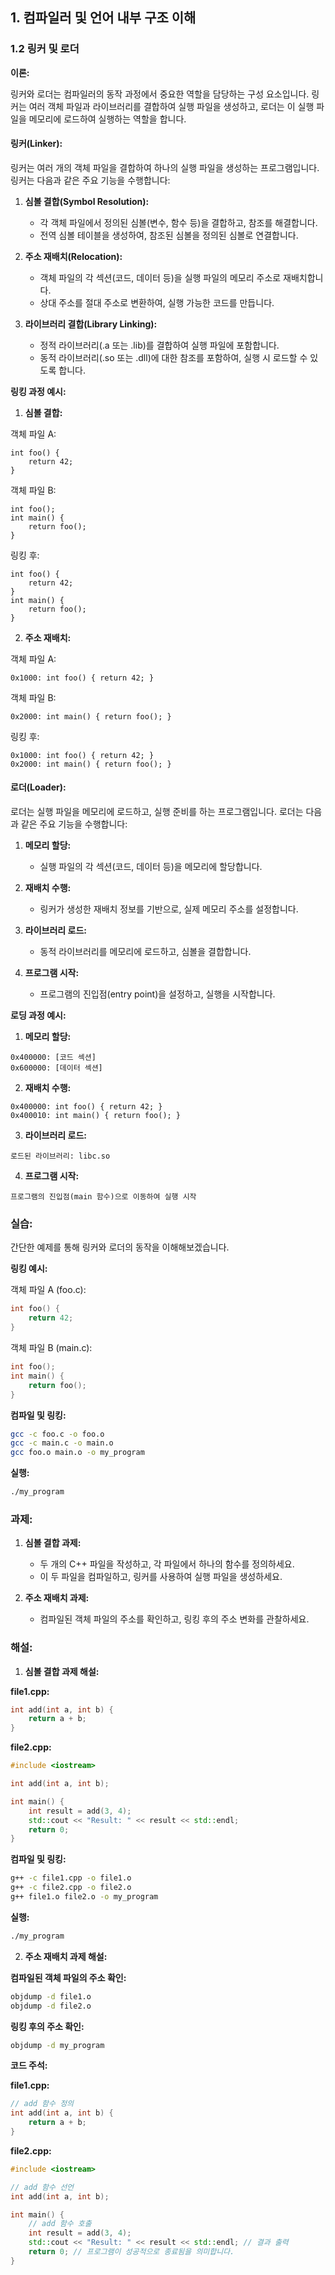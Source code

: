 ## 1. 컴파일러 및 언어 내부 구조 이해

### 1.2 링커 및 로더

**이론:**

링커와 로더는 컴파일러의 동작 과정에서 중요한 역할을 담당하는 구성 요소입니다. 링커는 여러 객체 파일과 라이브러리를 결합하여 실행 파일을 생성하고, 로더는 이 실행 파일을 메모리에 로드하여 실행하는 역할을 합니다.

#### **링커(Linker):**

링커는 여러 개의 객체 파일을 결합하여 하나의 실행 파일을 생성하는 프로그램입니다. 링커는 다음과 같은 주요 기능을 수행합니다:

1. **심볼 결합(Symbol Resolution):**
   - 각 객체 파일에서 정의된 심볼(변수, 함수 등)을 결합하고, 참조를 해결합니다.
   - 전역 심볼 테이블을 생성하여, 참조된 심볼을 정의된 심볼로 연결합니다.

2. **주소 재배치(Relocation):**
   - 객체 파일의 각 섹션(코드, 데이터 등)을 실행 파일의 메모리 주소로 재배치합니다.
   - 상대 주소를 절대 주소로 변환하여, 실행 가능한 코드를 만듭니다.

3. **라이브러리 결합(Library Linking):**
   - 정적 라이브러리(.a 또는 .lib)를 결합하여 실행 파일에 포함합니다.
   - 동적 라이브러리(.so 또는 .dll)에 대한 참조를 포함하여, 실행 시 로드할 수 있도록 합니다.

**링킹 과정 예시:**

1. **심볼 결합:**

객체 파일 A:

```plaintext
int foo() {
    return 42;
}
```

객체 파일 B:

```plaintext
int foo();
int main() {
    return foo();
}
```

링킹 후:

```plaintext
int foo() {
    return 42;
}
int main() {
    return foo();
}
```

2. **주소 재배치:**

객체 파일 A:

```plaintext
0x1000: int foo() { return 42; }
```

객체 파일 B:

```plaintext
0x2000: int main() { return foo(); }
```

링킹 후:

```plaintext
0x1000: int foo() { return 42; }
0x2000: int main() { return foo(); }
```

#### **로더(Loader):**

로더는 실행 파일을 메모리에 로드하고, 실행 준비를 하는 프로그램입니다. 로더는 다음과 같은 주요 기능을 수행합니다:

1. **메모리 할당:**
   - 실행 파일의 각 섹션(코드, 데이터 등)을 메모리에 할당합니다.

2. **재배치 수행:**
   - 링커가 생성한 재배치 정보를 기반으로, 실제 메모리 주소를 설정합니다.

3. **라이브러리 로드:**
   - 동적 라이브러리를 메모리에 로드하고, 심볼을 결합합니다.

4. **프로그램 시작:**
   - 프로그램의 진입점(entry point)을 설정하고, 실행을 시작합니다.

**로딩 과정 예시:**

1. **메모리 할당:**

```plaintext
0x400000: [코드 섹션]
0x600000: [데이터 섹션]
```

2. **재배치 수행:**

```plaintext
0x400000: int foo() { return 42; }
0x400010: int main() { return foo(); }
```

3. **라이브러리 로드:**

```plaintext
로드된 라이브러리: libc.so
```

4. **프로그램 시작:**

```plaintext
프로그램의 진입점(main 함수)으로 이동하여 실행 시작
```

### **실습:**

간단한 예제를 통해 링커와 로더의 동작을 이해해보겠습니다.

**링킹 예시:**

객체 파일 A (foo.c):

```c
int foo() {
    return 42;
}
```

객체 파일 B (main.c):

```c
int foo();
int main() {
    return foo();
}
```

**컴파일 및 링킹:**

```sh
gcc -c foo.c -o foo.o
gcc -c main.c -o main.o
gcc foo.o main.o -o my_program
```

**실행:**

```sh
./my_program
```

### 과제:

1. **심볼 결합 과제:**
   - 두 개의 C++ 파일을 작성하고, 각 파일에서 하나의 함수를 정의하세요.
   - 이 두 파일을 컴파일하고, 링커를 사용하여 실행 파일을 생성하세요.

2. **주소 재배치 과제:**
   - 컴파일된 객체 파일의 주소를 확인하고, 링킹 후의 주소 변화를 관찰하세요.

### 해설:

1. **심볼 결합 과제 해설:**

**file1.cpp:**

```cpp
int add(int a, int b) {
    return a + b;
}
```

**file2.cpp:**

```cpp
#include <iostream>

int add(int a, int b);

int main() {
    int result = add(3, 4);
    std::cout << "Result: " << result << std::endl;
    return 0;
}
```

**컴파일 및 링킹:**

```sh
g++ -c file1.cpp -o file1.o
g++ -c file2.cpp -o file2.o
g++ file1.o file2.o -o my_program
```

**실행:**

```sh
./my_program
```

2. **주소 재배치 과제 해설:**

**컴파일된 객체 파일의 주소 확인:**

```sh
objdump -d file1.o
objdump -d file2.o
```

**링킹 후의 주소 확인:**

```sh
objdump -d my_program
```

**코드 주석:**

**file1.cpp:**

```cpp
// add 함수 정의
int add(int a, int b) {
    return a + b;
}
```

**file2.cpp:**

```cpp
#include <iostream>

// add 함수 선언
int add(int a, int b);

int main() {
    // add 함수 호출
    int result = add(3, 4);
    std::cout << "Result: " << result << std::endl; // 결과 출력
    return 0; // 프로그램이 성공적으로 종료됨을 의미합니다.
}
```
